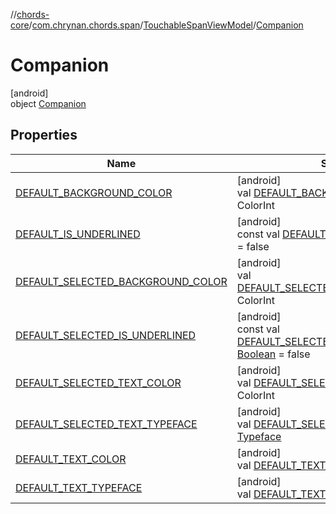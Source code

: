 //[chords-core](../../../../index.md)/[com.chrynan.chords.span](../../index.md)/[TouchableSpanViewModel](../index.md)/[Companion](index.md)

# Companion

[android]\
object [Companion](index.md)

## Properties

| Name | Summary |
|---|---|
| [DEFAULT_BACKGROUND_COLOR](-d-e-f-a-u-l-t_-b-a-c-k-g-r-o-u-n-d_-c-o-l-o-r.md) | [android]<br>val [DEFAULT_BACKGROUND_COLOR](-d-e-f-a-u-l-t_-b-a-c-k-g-r-o-u-n-d_-c-o-l-o-r.md): ColorInt |
| [DEFAULT_IS_UNDERLINED](-d-e-f-a-u-l-t_-i-s_-u-n-d-e-r-l-i-n-e-d.md) | [android]<br>const val [DEFAULT_IS_UNDERLINED](-d-e-f-a-u-l-t_-i-s_-u-n-d-e-r-l-i-n-e-d.md): [Boolean](https://kotlinlang.org/api/latest/jvm/stdlib/kotlin/-boolean/index.html) = false |
| [DEFAULT_SELECTED_BACKGROUND_COLOR](-d-e-f-a-u-l-t_-s-e-l-e-c-t-e-d_-b-a-c-k-g-r-o-u-n-d_-c-o-l-o-r.md) | [android]<br>val [DEFAULT_SELECTED_BACKGROUND_COLOR](-d-e-f-a-u-l-t_-s-e-l-e-c-t-e-d_-b-a-c-k-g-r-o-u-n-d_-c-o-l-o-r.md): ColorInt |
| [DEFAULT_SELECTED_IS_UNDERLINED](-d-e-f-a-u-l-t_-s-e-l-e-c-t-e-d_-i-s_-u-n-d-e-r-l-i-n-e-d.md) | [android]<br>const val [DEFAULT_SELECTED_IS_UNDERLINED](-d-e-f-a-u-l-t_-s-e-l-e-c-t-e-d_-i-s_-u-n-d-e-r-l-i-n-e-d.md): [Boolean](https://kotlinlang.org/api/latest/jvm/stdlib/kotlin/-boolean/index.html) = false |
| [DEFAULT_SELECTED_TEXT_COLOR](-d-e-f-a-u-l-t_-s-e-l-e-c-t-e-d_-t-e-x-t_-c-o-l-o-r.md) | [android]<br>val [DEFAULT_SELECTED_TEXT_COLOR](-d-e-f-a-u-l-t_-s-e-l-e-c-t-e-d_-t-e-x-t_-c-o-l-o-r.md): ColorInt |
| [DEFAULT_SELECTED_TEXT_TYPEFACE](-d-e-f-a-u-l-t_-s-e-l-e-c-t-e-d_-t-e-x-t_-t-y-p-e-f-a-c-e.md) | [android]<br>val [DEFAULT_SELECTED_TEXT_TYPEFACE](-d-e-f-a-u-l-t_-s-e-l-e-c-t-e-d_-t-e-x-t_-t-y-p-e-f-a-c-e.md): [Typeface](https://developer.android.com/reference/kotlin/android/graphics/Typeface.html) |
| [DEFAULT_TEXT_COLOR](-d-e-f-a-u-l-t_-t-e-x-t_-c-o-l-o-r.md) | [android]<br>val [DEFAULT_TEXT_COLOR](-d-e-f-a-u-l-t_-t-e-x-t_-c-o-l-o-r.md): ColorInt |
| [DEFAULT_TEXT_TYPEFACE](-d-e-f-a-u-l-t_-t-e-x-t_-t-y-p-e-f-a-c-e.md) | [android]<br>val [DEFAULT_TEXT_TYPEFACE](-d-e-f-a-u-l-t_-t-e-x-t_-t-y-p-e-f-a-c-e.md): [Typeface](https://developer.android.com/reference/kotlin/android/graphics/Typeface.html) |

